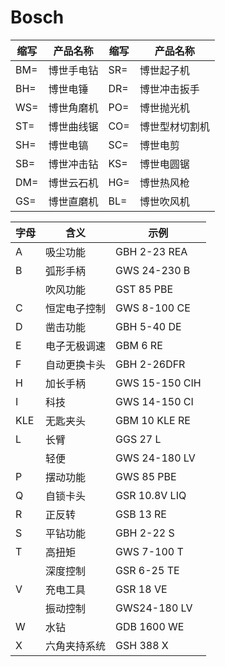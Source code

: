 # Bosch

|缩写|产品名称|缩写|产品名称|
|---|---|---|---|
|BM=|博世手电钻|SR=|博世起子机|
|BH=|博世电锤|DR=|博世冲击扳手|
|WS=|博世角磨机|PO=|博世抛光机|
|ST=|博世曲线锯|CO=|博世型材切割机|
|SH=|博世电镐|SC=|博世电剪|
|SB=|博世冲击钻|KS=|博世电圆锯|
|DM=|博世云石机|HG=|博世热风枪|
|GS=|博世直磨机|BL=|博世吹风机|

|字母|含义|示例|
|---|---|---|
|A|吸尘功能|GBH 2-23 REA|
|B|弧形手柄|GWS 24-230 B|
||吹风功能|GST 85 PBE|
|C|恒定电子控制|GWS 8-100 CE|
|D|凿击功能|GBH 5-40 DE|
|E|电子无极调速|GBM 6 RE|
|F|自动更换卡头|GBH 2-26DFR|
|H|加长手柄|GWS 15-150 CIH|
|I|科技|GWS 14-150 CI|
|KLE|无匙夹头|GBM 10 KLE RE|
|L|长臂|GGS 27 L|
||轻便|GWS 24-180 LV|
|P|摆动功能|GWS 85 PBE|
|Q|自锁卡头|GSR 10.8V LIQ|
|R|正反转|GSB 13 RE|
|S|平钻功能|GBH 2-22 S|
|T|高扭矩|GWS 7-100 T|
||深度控制|GSR 6-25 TE|
|V|充电工具|GSR 18 VE|
||振动控制|GWS24-180 LV|
|W|水钻|GDB 1600 WE|
|X|六角夹持系统|GSH 388 X|